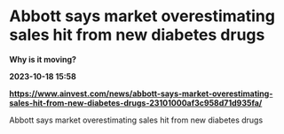 # Abbott says market overestimating sales hit from new diabetes drugs
**Why is it moving?**

**2023-10-18 15:58**

**https://www.ainvest.com/news/abbott-says-market-overestimating-sales-hit-from-new-diabetes-drugs-23101000af3c958d71d935fa/**

Abbott says market overestimating sales hit from new diabetes drugs